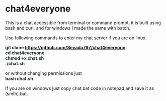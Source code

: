 # chat4everyone
This is a chat accessible from terminal or command prompt,
it is built using bash and curl, and for windows I made the same with batch.

Use following commands to enter my chat server if you are on linux.

<b style="color: #24292f">git clone https://github.com/Sevada797/chat4everyone<br>
cd chat4everyone<br>
chmod +x chat.sh<br>
./chat.sh</b>

or without changing permissions just  
<b style="color: #24292f">bash chat.sh</b>

If you are on windows just copy chat.bat code in notepad and save it as (smth).bat.
